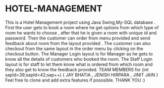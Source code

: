# HOTEL-MANAGEMENT
This is a Hotel Management project using Java Swing,My-SQL database .
First the user gets to book a room where he get options from which type of room he wants to choose , after that he is given a room with unique id and password.
Then the customer can order from menu provided and send feedback about room from the layout provided .
The customer can also checkout from the same layout in the order menu by clicking on the checkout button.
The Manager Login layout is for Manager as he gets to know all the details of customers who booked the room.
The Staff Login layout is for staff to let them know what is ordered from which room and they also get to know the feedback provided.
TEAM MEMBERS 
for (int sapId=39;sapId<42;sap++)
{
 JAY BHATIA , JENISH HIRPARA , JINIT JAIN
}
 Feel free to clone and add extra features if posssible.
 THANK YOU :)
